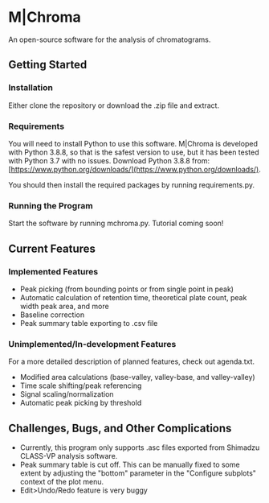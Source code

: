 # M|Chroma
An open-source software for the analysis of chromatograms.


## Getting Started
### Installation
Either clone the repository or download the .zip file and extract.


### Requirements
You will need to install Python to use this software. M|Chroma is developed
with Python 3.8.8, so that is the safest version to use, but it has been tested
with Python 3.7 with no issues. Download Python 3.8.8 from:
[https://www.python.org/downloads/](https://www.python.org/downloads/).

You should then install the required packages by running requirements.py.


### Running the Program
Start the software by running mchroma.py. Tutorial coming soon!

## Current Features
### Implemented Features
- Peak picking (from bounding points or from single point in peak)
- Automatic calculation of retention time, theoretical plate count, peak width
    peak area, and more
- Baseline correction
- Peak summary table exporting to .csv file


### Unimplemented/In-development Features
For a more detailed description of planned features, check out agenda.txt.
- Modified area calculations (base-valley, valley-base, and valley-valley)
- Time scale shifting/peak referencing
- Signal scaling/normalization
- Automatic peak picking by threshold


## Challenges, Bugs, and Other Complications
- Currently, this program only supports .asc files exported from Shimadzu
    CLASS-VP analysis software.
- Peak summary table is cut off. This can be manually fixed to some extent by
    adjusting the "bottom" parameter in the "Configure subplots" context of the
    plot menu.
- Edit>Undo/Redo feature is very buggy
